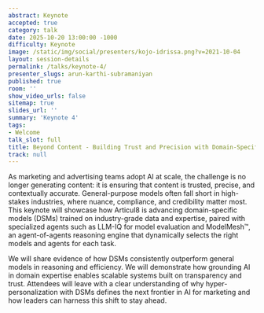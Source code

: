 ```yaml
---
abstract: Keynote
accepted: true
category: talk
date: 2025-10-20 13:00:00 -1000
difficulty: Keynote
image: /static/img/social/presenters/kojo-idrissa.png?v=2021-10-04
layout: session-details
permalink: /talks/keynote-4/
presenter_slugs: arun-karthi-subramaniyan
published: true
room: ''
show_video_urls: false
sitemap: true
slides_url: ''
summary: 'Keynote 4'
tags:
- Welcome
talk_slot: full
title: Beyond Content - Building Trust and Precision with Domain-Specific GenAI
track: null
---
```


As marketing and advertising teams adopt AI at scale, the challenge is no longer generating content: it is ensuring that content is trusted, precise, and contextually accurate. General-purpose models often fall short in high-stakes industries, where nuance, compliance, and credibility matter most. This keynote will showcase how Articul8 is advancing domain-specific models (DSMs) trained on industry-grade data and expertise, paired with specialized agents such as LLM-IQ for model evaluation and ModelMesh™, an agent-of-agents reasoning engine that dynamically selects the right models and agents for each task.

We will share evidence of how DSMs consistently outperform general models in reasoning and efficiency. We will demonstrate how grounding AI in domain expertise enables scalable systems built on transparency and trust. Attendees will leave with a clear understanding of why hyper-personalization with DSMs defines the next frontier in AI for marketing and how leaders can harness this shift to stay ahead.
